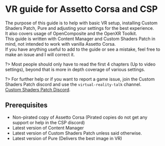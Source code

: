 # VR guide for Assetto Corsa and CSP

The purpose of this guide is to help with basic VR setup, installing Custom Shaders Patch, Pure and adjusting your settings for the best experience.  
It also covers usage of OpenComposite and the OpenXR Toolkit.  
This guide is written with Content Manager and Custom Shaders Patch in mind, not intended to work with vanilla Assetto Corsa.  
If you have anything useful to add to the guide or see a mistake, feel free to make an issue and I will correct it.  

?> Most people should only have to read the first 4 chapters (Up to video settings), beyond that is more in depth coverage of various settings.

?> For further help or if you want to report a game issue, join the Custom Shaders Patch discord and use the `virtual-reality-talk` channel. <br> [Custom Shaders Patch Discord](https://discord.gg/zN4XtmZ4Jf).

## Prerequisites
- Non-pirated copy of Assetto Corsa (Pirated copies do not get any support or help in the CSP discord)
- Latest version of Content Manager  
- Latest version of Custom Shaders Patch unless said otherwise.  
- Latest version of Pure (Delivers the best image in VR)  
